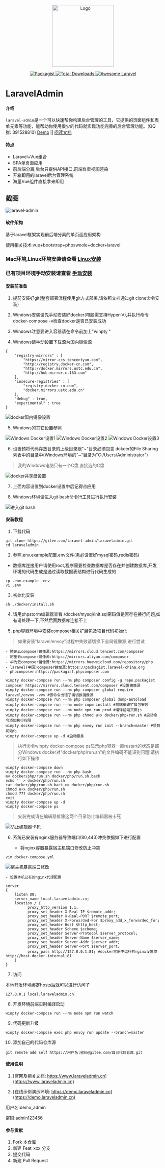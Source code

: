 <p align="center">
    <img src="https://www.laraveladmin.cn/dist/img/logo1.png" data-origin="httpw://www.laraveladmin.cn/dist/img/logo1.png" alt="Logo" style="width: 200px" />
</p>

<p align="center">
    <a href="https://gitee.com/laravel-admin/laraveladmin" target="_blank" rel="noopener">
        <img src="https://img.shields.io/packagist/l/encore/laravel-admin.svg?maxAge=2592000" data-origin="https://img.shields.io/packagist/l/encore/laravel-admin.svg?maxAge=2592000" alt="Packagist">
    </a>  
    <a href="https://gitee.com/laravel-admin/laraveladmin" target="_blank" rel="noopener">
        <img src="https://img.shields.io/packagist/dt/zsping1989/laravel-admin.svg?style=flat-square" data-origin="https://img.shields.io/packagist/dt/zsping1989/laravel-admin.svg?style=flat-square" alt="Total Downloads">
    </a>
    <a href="https://gitee.com/laravel-admin/laraveladmin" target="_blank" rel="noopener">
        <img src="https://img.shields.io/badge/Awesome-laraveladmin-green" data-origin="https://img.shields.io/badge/Awesome-laraveladmin-green" alt="Awesome Laravel">
    </a>
</p>

# LaravelAdmin

#### 介绍
`laravel-admin`是一个可以快速帮你构建后台管理的工具，它提供的页面组件和表单元素等功能，能帮助你使用很少的代码就实现功能完善的后台管理功能。\(QQ群: 391528810\)
[Demo](http://demo.laraveladmin.cn) \|\| [阅读文档](http://www.laraveladmin.cn/home/index)

#### 特点

- Laravel+Vue组合
- SPA单页面应用
- 前后端分离,后台只提供API接口,前端负责视图渲染
- 开箱即用的laravel后台管理系统
- 海量Vue组件直接拿来即用

## 截图

![laravel-admin](https://www.laraveladmin.cn/storage/uploads/images/2020/12/05/kg3F2blsJISs6GbyFdmItHU7VKGLPx4zUIrPS0H6.jpeg)

#### 软件架构

基于laravel框架实现前后端分离的单页面应用架构

使用相关技术:vue+bootstrap+phpswoole+docker+laravel

### Mac环境,Linux环境安装请查看 [Linux安装](README.md)
### 已有项目环境手动安装请查看 [手动安装](README_self.md)

#### 安装前准备

1. 提前安装好git(整套部署流程使用git方式部署,请依照文档通过git clone命令安装)

2. Windows安装请先手动安装好docker(电脑需支持Hyper-V),并执行命令docker-compose -v检查docker是否已安装成功

3. Windows注意要进入容器请在命令前加上"winpty "

4. Windows请手动设置下载源为国内镜像源

```json5
{
    "registry-mirrors" : [
        "https://mirror.ccs.tencentyun.com",
        "http://registry.docker-cn.com",
        "http://docker.mirrors.ustc.edu.cn",
        "http://hub-mirror.c.163.com"
    ],
    "insecure-registries" : [
        "registry.docker-cn.com",
        "docker.mirrors.ustc.edu.cn"
    ],
    "debug" : true,
    "experimental" : true
}

```

![docker国内镜像设置](https://www.laraveladmin.cn/storage/uploads/images/2020/12/08/7x7wz5WhsQw9drW7yXFmN7DLjZGWvzubcO4PKzFi.png)

5. Windows的其它设置参照

![Windows Docker设置1](https://www.laraveladmin.cn/storage/uploads/images/2020/12/09/P4zc6g4g8pG7DkZjfuC0w6tGDq6eKfJ9mMrumxIR.png)
![Windows Docker设置2](https://www.laraveladmin.cn/storage/uploads/images/2020/12/09/ZOZaJgLBtWQPmSgHClTixeKinFcFP4Da0CTsA2ia.png)
![Windows Docker设置3](https://www.laraveladmin.cn/storage/uploads/images/2020/12/09/SHCVxkHIf6eaLft4yaT1ztTyMXQ6Z8S4xFkx4g3R.png)

6. 设置预将代码存放目录的上级目录跟"\~"目录必须包含 dokcer的File Sharing列表中的目录中(Windows环境的"\~"目录为"C:/Users/Administrator")

> 我的Windows电脑只有一个C盘,直接选的C盘

![docker共享盘设置](https://www.laraveladmin.cn/storage/uploads/images/2020/12/08/kqeBi3cAq0D6NQD0H1mcLNdY3e6IqPUbUEJZwAZf.png)

7. 上面内容设置到docker设置中后记得点应用

8. Windows环境请进入git bash命令行工具进行执行安装
   
![进入git bash](https://www.laraveladmin.cn/storage/uploads/images/2020/12/09/DCVTN13VC08tcVTBGtpYB0xzCrhMf1Gq9DNKfEPl.png)

#### 安装教程

1. 下载代码

```shell
git clone https://gitee.com/laravel-admin/laraveladmin.git
cd laraveladmin
```

2. 参照.env.example配置.env文件(务必设置好mysql密码,redis密码)

- 数据库连接用户请使用root,程序需要检查数据库是否存在并创建数据库,开发环境的代码生成是通过读取数据表结构进行代码生成的

```shell
cp .env.example .env
vi .env
```

3. 初始化安装

```shell
sh ./docker/install.sh
```

4. 请用phpstorm编辑器查看./docker/mysql/init.sql密码值是否存在换行问题,如有请处理一下,不然后面数据库连接不上

5. php容器环境中安装composer相关扩展包及项目代码初始化

> 如果安装"laravel/envoy"过程中失败请切换下全局镜像源,进行尝试

    - 腾讯云composer镜像源:https://mirrors.cloud.tencent.com/composer
    - 阿里云composer镜像源:https://mirrors.aliyun.com/composer
    - 华为云composer镜像源:https://mirrors.huaweicloud.com/repository/php
    - laravel(中国)composer镜像源:https://packagist.laravel-china.org
    - phpcomposer:https://packagist.phpcomposer.com

```shell
winpty docker-compose run --rm php composer config -g repo.packagist composer https://mirrors.cloud.tencent.com/composer #设置镜像源
winpty docker-compose run --rm php composer global require laravel/envoy -vvv #该命令出错了请切换镜像源
winpty docker-compose run --rm php composer global dump-autoload
winpty docker-compose run --rm node cnpm install #前端编译扩展包安装
winpty docker-compose run --rm node npm run prod #编译前端页面js
winpty docker-compose run --rm php chmod u+x docker/php/run.sh #启动命令添加执行权限
winpty docker-compose run --rm php envoy run init --branch=master #项目初始化
winpty docker-compose up -d #启动服务
```

> 执行命令winpty docker-compose ps显示php容器一直restart的状态是部分Windows docker对"docker/php/run.sh"的文件编码不能识别问题!请执行如下操作
```shell
winpty docker-compose down
winpty docker-compose run --rm php bash
mv docker/php/run.sh docker/php/run.sh.back
echo '' > docker/php/run.sh
cat docker/php/run.sh.back >> docker/php/run.sh
chmod u+x docker/php/run.sh
chmod 777 docker/php/run.sh
exit
winpty docker-compose up -d
winpty docker-compose ps
```

> 安装完成请在编辑器排除这两个目录防止编辑器被卡死

![防止编辑器卡死](https://www.laraveladmin.cn/api/home/docs/images/防止编辑器卡顿.png)

6. 系统已安装有nginx服务器导致端口(80,443)冲突依据如下进行配置
    
    - 将nginx容器暴露宿主机端口修改防止冲突
    
```shell
vim docker-compose.yml
```
![宿主机暴露端口修改](https://www.laraveladmin.cn/storage/uploads/images/2020/12/28/jYgF3xITF8KGmqgDHTNtqOP6fZeAySo11Bih2mkY.jpeg)
    
    - 设置本机已有的nginx代理配置
    
```
server
{
    listen 80;
    server_name local.laraveladmin.cn;
    location / {
          proxy_http_version 1.1;
          proxy_set_header X-Real-IP $remote_addr;
          proxy_set_header X-Real-PORT $remote_port;
          proxy_set_header X-Forwarded-For $proxy_add_x_forwarded_for;
          proxy_set_header Host $http_host;
          proxy_set_header Scheme $scheme;
          proxy_set_header Server-Protocol $server_protocol;
          proxy_set_header Server-Name $server_name;
          proxy_set_header Server-Addr $server_addr;
          proxy_set_header Server-Port $server_port;
          proxy_pass http://127.0.0.1:81; #docker容器中运行的nginx设置成http://host.docker.internal:81
    }
}
```

7. 访问

本地开发环境绑定hosts后就可以进行访问了

```
127.0.0.1 local.laraveladmin.cn
```

8. 开发环境前端实时编译启动

```shell
winpty docker-compose run --rm node npm run watch
```

9. 代码更新升级

```shell
winpty docker-compose exec php envoy run update --branch=master
```

10. 添加自己的代码仓库源

```shell
git remote add self https://用户名:密码@gitee.com/自己代码仓库.git
```


#### 使用说明

1. [官网及相关文档: https://www.laraveladmin.cn](https://www.laraveladmin.cn)

2. [在线示例演示环境: https://demo.laraveladmin.cn](https://demo.laraveladmin.cn)

用户名:demo_admin
    
密码:admin123456

#### 参与贡献

1. Fork 本仓库
2. 新建 Feat_xxx 分支
3. 提交代码
4. 新建 Pull Request

